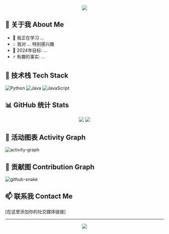 <div align="center">
    <img src="https://readme-typing-svg.herokuapp.com/?lines=你好，欢迎来到我的GitHub!;Hello%20World!&font=Roboto&color=F7A579" />
</div>

## 👋 关于我 About Me

- 🌱 我正在学习 ...
- 💡 我对 ... 特别感兴趣
- 🎯 2024年目标: ...
- ⚡ 有趣的事实: ...

## 🔧 技术栈 Tech Stack
![Python](https://img.shields.io/badge/Python-3373A7?style=flat-square&logo=python&logoColor=white)
![Java](https://img.shields.io/badge/Java-ED8B00?style=flat-square&logo=openjdk&logoColor=white)
![JavaScript](https://img.shields.io/badge/JavaScript-F7DF1E?style=flat-square&logo=javascript&logoColor=black)

## 📊 GitHub 统计 Stats

<div align="center">
    <img src="https://github-readme-stats.vercel.app/api?username=Auroral0810&show_icons=true&theme=radical" />
    <img src="https://github-readme-stats.vercel.app/api/top-langs/?username=Auroral0810&theme=radical&layout=compact" />
</div>

## 🌟 活动图表 Activity Graph

![activity-graph](https://github-readme-activity-graph.cyclic.app/graph?username=Auroral0810&theme=vue)

## 🐍 贡献图 Contribution Graph

<picture>
  <source media="(prefers-color-scheme: dark)" srcset="/output/github-snake-dark.svg">
  <source media="(prefers-color-scheme: light)" srcset="/output/github-snake.svg">
  <img alt="github-snake" src="/output/github-snake.svg">
</picture>

## 📫 联系我 Contact Me

[在这里添加你的社交媒体链接]

---

<div align="center">
    <img src="https://profile-counter.glitch.me/Auroral0810/count.svg" />
</div>

